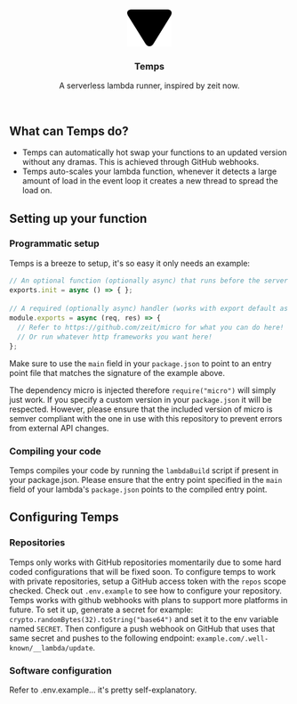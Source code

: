 <br />
<p align="center">
  <a href="">
    <img src="assets/Temps.png" alt="Logo" width="80" height="66">
  </a>

  <h3 align="center">Temps</h3>

  <p align="center">
    A serverless lambda runner, inspired by zeit now.
  </p>
</p>

<br>

## What can Temps do?

- Temps can automatically hot swap your functions to an updated version without any dramas. This is achieved through GitHub webhooks.
- Temps auto-scales your lambda function, whenever it detects a large amount of load in the event loop it creates a new thread to spread the load on.

## Setting up your function

### Programmatic setup

Temps is a breeze to setup, it's so easy it only needs an example:
```js
// An optional function (optionally async) that runs before the server listens is executed.
exports.init = async () => { };

// A required (optionally async) handler (works with export default as well).
module.exports = async (req, res) => {
  // Refer to https://github.com/zeit/micro for what you can do here!
  // Or run whatever http frameworks you want here!
};
```

Make sure to use the `main` field in your `package.json` to point to an entry point file that matches the signature of the example above.

The dependency micro is injected therefore `require("micro")` will simply just work.
If you specify a custom version in your `package.json` it will be respected. However, please ensure that the included version of micro is semver compliant with the one in use with this repository to prevent errors from external API changes.

### Compiling your code

Temps compiles your code by running the `lambdaBuild` script if present in your package.json.
Please ensure that the entry point specified in the `main` field of your lambda's `package.json` points to the compiled entry point.

## Configuring Temps

### Repositories
Temps only works with GitHub repositories momentarily due to some hard coded configurations that will be fixed soon.
To configure temps to work with private repositories, setup a GitHub access token with the `repos` scope checked.
Check out `.env.example` to see how to configure your repository.
Temps works with github webhooks with plans to support more platforms in future.
To set it up, generate a secret for example: `crypto.randomBytes(32).toString("base64")`
and set it to the env variable named `SECRET`.
Then configure a push webhook on GitHub that uses that same secret and pushes to the following endpoint: `example.com/.well-known/__lambda/update`.

### Software configuration
Refer to .env.example... it's pretty self-explanatory.
